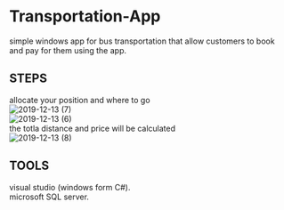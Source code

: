 # Transportation-App
simple windows app for bus transportation that allow customers to book and pay for them using the app.

## STEPS
allocate your position and where to go  
![2019-12-13 (7)](https://user-images.githubusercontent.com/48493903/209791938-83196982-5eef-4981-bd55-8c38b36ddfc5.png)  
![2019-12-13 (6)](https://user-images.githubusercontent.com/48493903/209791706-be7514d3-96dd-4870-9047-ffa042bc948f.png)  
the totla distance and price will be calculated  
![2019-12-13 (8)](https://user-images.githubusercontent.com/48493903/209791969-1c1b9e09-d686-4ad4-bd02-37a47219f5b1.png)  

## TOOLS 
visual studio (windows form C#).  
microsoft SQL server.
